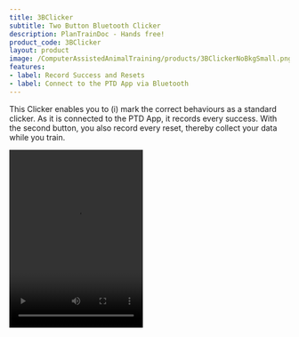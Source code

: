 ```yaml
---
title: 3BClicker
subtitle: Two Button Bluetooth Clicker
description: PlanTrainDoc - Hands free!
product_code: 3BClicker
layout: product
image: /ComputerAssistedAnimalTraining/products/3BClickerNoBkgSmall.png
features:
- label: Record Success and Resets
- label: Connect to the PTD App via Bluetooth
---
```


This Clicker enables you to (i) mark the correct behaviours as a standard clicker. As it is connected
to the PTD App, it records every success. With the second button, you also record every reset, thereby
collect your data while you train.

<video controls width="240" height="320" >
<source src="/ComputerAssistedAnimalTraining/videos/3BClicker_facebook.mp4">
</video>
